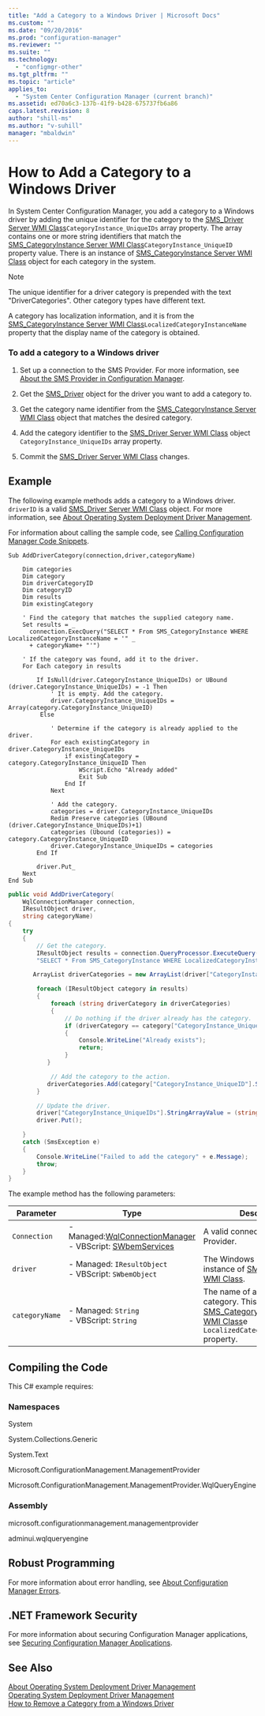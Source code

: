```yaml
---
title: "Add a Category to a Windows Driver | Microsoft Docs"
ms.custom: ""
ms.date: "09/20/2016"
ms.prod: "configuration-manager"
ms.reviewer: ""
ms.suite: ""
ms.technology:
  - "configmgr-other"
ms.tgt_pltfrm: ""
ms.topic: "article"
applies_to:
  - "System Center Configuration Manager (current branch)"
ms.assetid: ed70a6c3-137b-41f9-b428-675737fb6a86
caps.latest.revision: 8
author: "shill-ms"
ms.author: "v-suhill"
manager: "mbaldwin"
---
```

# How to Add a Category to a Windows Driver
In System Center Configuration Manager, you add a category to a Windows driver by adding the unique identifier for the category to the [SMS_Driver Server WMI Class](../../develop/reference/osd/sms_driver-server-wmi-class.md)`CategoryInstance_UniqueIDs` array property. The array contains one or more string identifiers that match the [SMS_CategoryInstance Server WMI Class](../../develop/reference/compliance/sms_categoryinstance-server-wmi-class.md)`CategoryInstance_UniqueID` property value. There is an instance of [SMS_CategoryInstance Server WMI Class](../../develop/reference/compliance/sms_categoryinstance-server-wmi-class.md) object for each category in the system.  

> [!NOTE]
>  The unique identifier for a driver category is prepended with the text "DriverCategories". Other category types have different text.  

 A category has localization information, and it is from the [SMS_CategoryInstance Server WMI Class](../../develop/reference/compliance/sms_categoryinstance-server-wmi-class.md)`LocalizedCategoryInstanceName` property that the display name of the category is obtained.  

### To add a category to a Windows driver  

1.  Set up a connection to the SMS Provider. For more information, see [About the SMS Provider in Configuration Manager](../../develop/core/understand/about-the-sms-provider-in-configuration-manager.md).  

2.  Get the [SMS_Driver](assetId:///SMS_Driver?qualifyHint=False&autoUpgrade=True) object for the driver you want to add a category to.  

3.  Get the category name identifier from the [SMS_CategoryInstance Server WMI Class](../../develop/reference/compliance/sms_categoryinstance-server-wmi-class.md) object that matches the desired category.  

4.  Add the category identifier to the [SMS_Driver Server WMI Class](../../develop/reference/osd/sms_driver-server-wmi-class.md) object `CategoryInstance_UniqueIDs` array property.  

5.  Commit the [SMS_Driver Server WMI Class](../../develop/reference/osd/sms_driver-server-wmi-class.md) changes.  

## Example  
 The following example methods adds a category to a Windows driver. `driverID` is a valid [SMS_Driver Server WMI Class](../../develop/reference/osd/sms_driver-server-wmi-class.md) object. For more information, see [About Operating System Deployment Driver Management](../../develop/osd/about-operating-system-deployment-driver-management.md).  

 For information about calling the sample code, see [Calling Configuration Manager Code Snippets](../../develop/core/understand/calling-code-snippets.md).  

```vbs  
Sub AddDriverCategory(connection,driver,categoryName)  

    Dim categories  
    Dim category  
    Dim driverCategoryID  
    Dim categoryID  
    Dim results  
    Dim existingCategory  

    ' Find the category that matches the supplied category name.  
    Set results = _  
      connection.ExecQuery("SELECT * From SMS_CategoryInstance WHERE LocalizedCategoryInstanceName = '" _  
      + categoryName+ "'")  

    ' If the category was found, add it to the driver.  
    For Each category in results  

        If IsNull(driver.CategoryInstance_UniqueIDs) or UBound (driver.CategoryInstance_UniqueIDs) = -1 Then  
            ' It is empty. Add the category.  
            driver.CategoryInstance_UniqueIDs =  Array(category.CategoryInstance_UniqueID)  
         Else  

            ' Determine if the category is already applied to the driver.  
            For each existingCategory in driver.CategoryInstance_UniqueIDs   
                if existingCategory = category.CategoryInstance_UniqueID Then  
                    WScript.Echo "Already added"  
                    Exit Sub  
                End If  
            Next      

            ' Add the category.  
            categories = driver.CategoryInstance_UniqueIDs  
            Redim Preserve categories (UBound (driver.CategoryInstance_UniqueIDs)+1)  
            categories (Ubound (categories)) =  category.CategoryInstance_UniqueID   
            driver.CategoryInstance_UniqueIDs = categories  
        End If  

        driver.Put_         
    Next      
End Sub  
```  

```c#  
public void AddDriverCategory(  
    WqlConnectionManager connection,  
    IResultObject driver,  
    string categoryName)  
{  
    try  
    {  
        // Get the category.  
        IResultObject results = connection.QueryProcessor.ExecuteQuery(  
        "SELECT * From SMS_CategoryInstance WHERE LocalizedCategoryInstanceName = '" + categoryName + "'");  

       ArrayList driverCategories = new ArrayList(driver["CategoryInstance_UniqueIDs"].StringArrayValue);//;driverCategories);  

        foreach (IResultObject category in results)  
        {  
            foreach (string driverCategory in driverCategories)  
            {  
                // Do nothing if the driver already has the category.  
                if (driverCategory == category["CategoryInstance_UniqueID"].StringValue)  
                {  
                    Console.WriteLine("Already exists");  
                    return;  
                }  
           }  

            // Add the category to the action.  
           driverCategories.Add(category["CategoryInstance_UniqueID"].StringValue);  
        }  

        // Update the driver.  
        driver["CategoryInstance_UniqueIDs"].StringArrayValue = (string[])driverCategories.ToArray(typeof(string));  
        driver.Put();  

    }  
    catch (SmsException e)  
    {  
        Console.WriteLine("Failed to add the category" + e.Message);  
        throw;  
    }  
}  
```  

 The example method has the following parameters:  

|Parameter|Type|Description|  
|---------------|----------|-----------------|  
|`Connection`|-   Managed:[WqlConnectionManager](assetId:///WqlConnectionManager?qualifyHint=False&autoUpgrade=True)<br />-   VBScript: [SWbemServices](assetId:///SWbemServices?qualifyHint=False&autoUpgrade=True)|A valid connection to the SMS Provider.|  
|`driver`|-   Managed: `IResultObject`<br />-   VBScript:  `SWbemObject`|The Windows driver. It is an instance of [SMS_Driver Server WMI Class](../../develop/reference/osd/sms_driver-server-wmi-class.md).|  
|`categoryName`|-   Managed: `String`<br />-   VBScript:  `String`|The name of an existing category. This matches the [SMS_CategoryInstance Server WMI Class](../../develop/reference/compliance/sms_categoryinstance-server-wmi-class.md)e `LocalizedCategoryInstanceName` property.|  

## Compiling the Code  
 This C# example requires:  

### Namespaces  
 System  

 System.Collections.Generic  

 System.Text  

 Microsoft.ConfigurationManagement.ManagementProvider  

 Microsoft.ConfigurationManagement.ManagementProvider.WqlQueryEngine  

### Assembly  
 microsoft.configurationmanagement.managementprovider  

 adminui.wqlqueryengine  

## Robust Programming  
 For more information about error handling, see [About Configuration Manager Errors](../../develop/core/understand/about-configuration-manager-errors.md).  

## .NET Framework Security  
 For more information about securing Configuration Manager applications, see [Securing Configuration Manager Applications](../../develop/core/understand/securing-configuration-manager-applications.md).  

## See Also  
 [About Operating System Deployment Driver Management](../../develop/osd/about-operating-system-deployment-driver-management.md)   
 [Operating System Deployment Driver Management](../../develop/osd/operating-system-deployment-driver-management.md)   
 [How to Remove a Category from a Windows Driver](../../develop/osd/how-to-remove-a-category-from-a-windows-driver.md)
